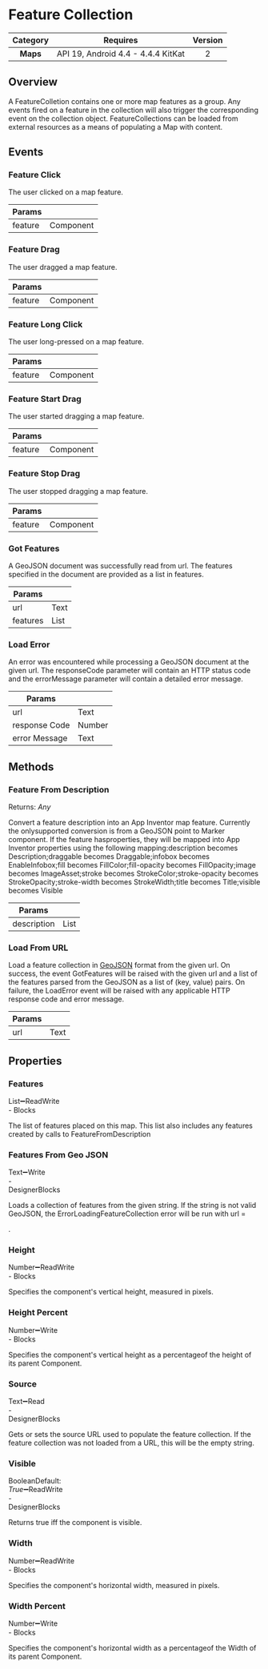 # Feature Collection

| Category | Requires | Version |
|:--------:|:-------:|:--------:|
|**Maps**|<span class="chip chip-any">API 19, Android 4.4 - 4.4.4 KitKat</span>|<span class="chip chip-number">2</span>|

## Overview

A FeatureColletion contains one or more map features as a group. Any events fired on a feature in the collection will also trigger the corresponding event on the collection object. FeatureCollections can be loaded from external resources as a means of populating a Map with content.

## Events

### Feature Click

The user clicked on a map feature.

<div class="block" ai2-block="event" not-rendered="true" value="%7B%22componentName%22:%20%22Feature%20Collection%22,%20%22name%22:%20%22Feature%20Click%22,%20%22param%22:%20%5B%22feature%22%5D%7D"></div>

| Params | []() |
|--------|------|
|feature|<span class="chip chip-component">Component</span>|

### Feature Drag

The user dragged a map feature.

<div class="block" ai2-block="event" not-rendered="true" value="%7B%22componentName%22:%20%22Feature%20Collection%22,%20%22name%22:%20%22Feature%20Drag%22,%20%22param%22:%20%5B%22feature%22%5D%7D"></div>

| Params | []() |
|--------|------|
|feature|<span class="chip chip-component">Component</span>|

### Feature Long Click

The user long-pressed on a map feature.

<div class="block" ai2-block="event" not-rendered="true" value="%7B%22componentName%22:%20%22Feature%20Collection%22,%20%22name%22:%20%22Feature%20Long%20Click%22,%20%22param%22:%20%5B%22feature%22%5D%7D"></div>

| Params | []() |
|--------|------|
|feature|<span class="chip chip-component">Component</span>|

### Feature Start Drag

The user started dragging a map feature.

<div class="block" ai2-block="event" not-rendered="true" value="%7B%22componentName%22:%20%22Feature%20Collection%22,%20%22name%22:%20%22Feature%20Start%20Drag%22,%20%22param%22:%20%5B%22feature%22%5D%7D"></div>

| Params | []() |
|--------|------|
|feature|<span class="chip chip-component">Component</span>|

### Feature Stop Drag

The user stopped dragging a map feature.

<div class="block" ai2-block="event" not-rendered="true" value="%7B%22componentName%22:%20%22Feature%20Collection%22,%20%22name%22:%20%22Feature%20Stop%20Drag%22,%20%22param%22:%20%5B%22feature%22%5D%7D"></div>

| Params | []() |
|--------|------|
|feature|<span class="chip chip-component">Component</span>|

### Got Features

A GeoJSON document was successfully read from url. The features specified in the document are provided as a list in features.

<div class="block" ai2-block="event" not-rendered="true" value="%7B%22componentName%22:%20%22Feature%20Collection%22,%20%22name%22:%20%22Got%20Features%22,%20%22param%22:%20%5B%22url%22,%20%22features%22%5D%7D"></div>

| Params | []() |
|--------|------|
|url|<span class="chip chip-text">Text</span>|
|features|<span class="chip chip-list">List</span>|

### Load Error

An error was encountered while processing a GeoJSON document at the given url. The responseCode parameter will contain an HTTP status code and the errorMessage parameter will contain a detailed error message.

<div class="block" ai2-block="event" not-rendered="true" value="%7B%22componentName%22:%20%22Feature%20Collection%22,%20%22name%22:%20%22Load%20Error%22,%20%22param%22:%20%5B%22url%22,%20%22response%20Code%22,%20%22error%20Message%22%5D%7D"></div>

| Params | []() |
|--------|------|
|url|<span class="chip chip-text">Text</span>|
|response Code|<span class="chip chip-number">Number</span>|
|error Message|<span class="chip chip-text">Text</span>|

## Methods

### Feature From Description

<span class="chip chip-any">Returns: <i>Any</i></span>

Convert a feature description into an App Inventor map feature. Currently the onlysupported conversion is from a GeoJSON point to Marker component. If the feature hasproperties, they will be mapped into App Inventor properties using the following mapping:description becomes Description;draggable becomes Draggable;infobox becomes EnableInfobox;fill becomes FillColor;fill-opacity becomes FillOpacity;image becomes ImageAsset;stroke becomes StrokeColor;stroke-opacity becomes StrokeOpacity;stroke-width becomes StrokeWidth;title becomes Title;visible becomes Visible

<div class="block" ai2-block="method" not-rendered="true" value="%7B%22componentName%22:%20%22Feature%20Collection%22,%20%22name%22:%20%22Feature%20From%20Description%22,%20%22output%22:%20true,%20%22param%22:%20%5B%22description%22%5D%7D"></div>

| Params | []() |
|--------|------|
|description|<span class="chip chip-list">List</span>|

### Load From URL

Load a feature collection in [GeoJSON](https://en.wikipedia.org/wiki/GeoJSON) format from the given url. On success, the event GotFeatures will be raised with the given url and a list of the features parsed from the GeoJSON as a list of (key, value) pairs. On failure, the LoadError event will be raised with any applicable HTTP response code and error message.

<div class="block" ai2-block="method" not-rendered="true" value="%7B%22componentName%22:%20%22Feature%20Collection%22,%20%22name%22:%20%22Load%20From%20URL%22,%20%22output%22:%20false,%20%22param%22:%20%5B%22url%22%5D%7D"></div>

| Params | []() |
|--------|------|
|url|<span class="chip chip-text">Text</span>|

## Properties

### Features

<span style="user-select: none; white-space:pre-wrap;"><span class="chip chip-list">List</span>:heavy_minus_sign:<span class="chip chip-rw">Read</span><span class="chip chip-rw">Write</span> - <span class="chip chip-bd">Blocks</span></span>

The list of features placed on this map. This list also includes any features created by calls to FeatureFromDescription

<div class="block" ai2-block="property" not-rendered="true" value="%7B%22componentName%22:%20%22Feature%20Collection%22,%20%22name%22:%20%22Features%22,%20%22getter%22:%20true%7D"></div>
<div class="block" ai2-block="property" not-rendered="true" value="%7B%22componentName%22:%20%22Feature%20Collection%22,%20%22name%22:%20%22Features%22,%20%22getter%22:%20false%7D"></div>

### Features From Geo JSON

<span style="user-select: none; white-space:pre-wrap;"><span class="chip chip-text">Text</span>:heavy_minus_sign:<span class="chip chip-rw">Write</span> - <span class="chip chip-bd">Designer</span><span class="chip chip-bd">Blocks</span></span>

Loads a collection of features from the given string. If the string is not valid GeoJSON, the ErrorLoadingFeatureCollection error will be run with url = 

<string>.</string>

<div class="block" ai2-block="property" not-rendered="true" value="%7B%22componentName%22:%20%22Feature%20Collection%22,%20%22name%22:%20%22Features%20From%20Geo%20JSON%22,%20%22getter%22:%20false%7D"></div>

### Height

<span style="user-select: none; white-space:pre-wrap;"><span class="chip chip-number">Number</span>:heavy_minus_sign:<span class="chip chip-rw">Read</span><span class="chip chip-rw">Write</span> - <span class="chip chip-bd">Blocks</span></span>

Specifies the component's vertical height, measured in pixels.

<div class="block" ai2-block="property" not-rendered="true" value="%7B%22componentName%22:%20%22Feature%20Collection%22,%20%22name%22:%20%22Height%22,%20%22getter%22:%20true%7D"></div>
<div class="block" ai2-block="property" not-rendered="true" value="%7B%22componentName%22:%20%22Feature%20Collection%22,%20%22name%22:%20%22Height%22,%20%22getter%22:%20false%7D"></div>

### Height Percent

<span style="user-select: none; white-space:pre-wrap;"><span class="chip chip-number">Number</span>:heavy_minus_sign:<span class="chip chip-rw">Write</span> - <span class="chip chip-bd">Blocks</span></span>

Specifies the component's vertical height as a percentageof the height of its parent Component.

<div class="block" ai2-block="property" not-rendered="true" value="%7B%22componentName%22:%20%22Feature%20Collection%22,%20%22name%22:%20%22Height%20Percent%22,%20%22getter%22:%20false%7D"></div>

### Source

<span style="user-select: none; white-space:pre-wrap;"><span class="chip chip-text">Text</span>:heavy_minus_sign:<span class="chip chip-rw">Read</span> - <span class="chip chip-bd">Designer</span><span class="chip chip-bd">Blocks</span></span>

Gets or sets the source URL used to populate the feature collection. If the feature collection was not loaded from a URL, this will be the empty string.

<div class="block" ai2-block="property" not-rendered="true" value="%7B%22componentName%22:%20%22Feature%20Collection%22,%20%22name%22:%20%22Source%22,%20%22getter%22:%20true%7D"></div>

### Visible

<span style="user-select: none; white-space:pre-wrap;"><span class="chip chip-boolean">Boolean</span><span class="chip chip-boolean">Default: <i>True</i></span>:heavy_minus_sign:<span class="chip chip-rw">Read</span><span class="chip chip-rw">Write</span> - <span class="chip chip-bd">Designer</span><span class="chip chip-bd">Blocks</span></span>

Returns true iff the component is visible.

<div class="block" ai2-block="property" not-rendered="true" value="%7B%22componentName%22:%20%22Feature%20Collection%22,%20%22name%22:%20%22Visible%22,%20%22getter%22:%20true%7D"></div>
<div class="block" ai2-block="property" not-rendered="true" value="%7B%22componentName%22:%20%22Feature%20Collection%22,%20%22name%22:%20%22Visible%22,%20%22getter%22:%20false%7D"></div>

### Width

<span style="user-select: none; white-space:pre-wrap;"><span class="chip chip-number">Number</span>:heavy_minus_sign:<span class="chip chip-rw">Read</span><span class="chip chip-rw">Write</span> - <span class="chip chip-bd">Blocks</span></span>

Specifies the component's horizontal width, measured in pixels.

<div class="block" ai2-block="property" not-rendered="true" value="%7B%22componentName%22:%20%22Feature%20Collection%22,%20%22name%22:%20%22Width%22,%20%22getter%22:%20true%7D"></div>
<div class="block" ai2-block="property" not-rendered="true" value="%7B%22componentName%22:%20%22Feature%20Collection%22,%20%22name%22:%20%22Width%22,%20%22getter%22:%20false%7D"></div>

### Width Percent

<span style="user-select: none; white-space:pre-wrap;"><span class="chip chip-number">Number</span>:heavy_minus_sign:<span class="chip chip-rw">Write</span> - <span class="chip chip-bd">Blocks</span></span>

Specifies the component's horizontal width as a percentageof the Width of its parent Component.

<div class="block" ai2-block="property" not-rendered="true" value="%7B%22componentName%22:%20%22Feature%20Collection%22,%20%22name%22:%20%22Width%20Percent%22,%20%22getter%22:%20false%7D"></div>
